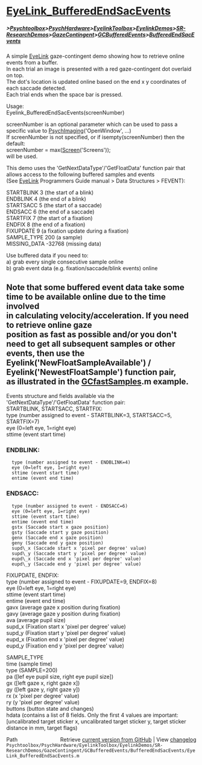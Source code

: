 # [EyeLink_BufferedEndSacEvents](EyeLink_BufferedEndSacEvents)
##### >[Psychtoolbox](Psychtoolbox)>[PsychHardware](PsychHardware)>[EyelinkToolbox](EyelinkToolbox)>[EyelinkDemos](EyelinkDemos)>[SR-ResearchDemos](SR-ResearchDemos)>[GazeContingent](GazeContingent)>[GCBufferedEvents](GCBufferedEvents)>[BufferedEndSacEvents](BufferedEndSacEvents)

A simple [EyeLink](EyeLink) gaze-contingent demo showing how to retrieve online events from a buffer.  
In each trial an image is presented with a red gaze-contingent dot overlaid on top.  
The dot's location is updated online based on the end x y coordinates of each saccade detected.  
Each trial ends when the space bar is pressed.  
  
Usage:  
Eyelink\_BufferedEndSacEvents(screenNumber)  
  
screenNumber is an optional parameter which can be used to pass a specific value to [PsychImaging](PsychImaging)('OpenWindow', ...)  
If screenNumber is not specified, or if isempty(screenNumber) then the default:  
screenNumber = max([Screen](Screen)('Screens'));  
will be used.  
  
This demo uses the 'GetNextDataType'/'GetFloatData' function pair that allows access to the following buffered samples and events  
(See [EyeLink](EyeLink) Programmers Guide manual \> Data Structures \> FEVENT):  
  
STARTBLINK 3 (the start of a blink)  
ENDBLINK 4 (the end of a blink)  
STARTSACC 5 (the start of a saccade)  
ENDSACC 6 (the end of a saccade)  
STARTFIX 7 (the start of a fixation)  
ENDFIX 8 (the end of a fixation)  
FIXUPDATE 9 (a fixation update during a fixation)  
SAMPLE\_TYPE 200 (a sample)  
MISSING\_DATA -32768 (missing data)  
  
Use buffered data if you need to:  
a) grab every single consecutive sample online  
b) grab event data (e.g. fixation/saccade/blink events) online  
  
Note that some buffered event data take some time to be available online due to the time involved  
in calculating velocity/acceleration. If you need to retrieve online gaze  
position as fast as possible and/or you don't need to get all subsequent samples or other  
events, then use the Eyelink('NewFloatSampleAvailable') / Eyelink('NewestFloatSample') function pair,  
as illustrated in the [GCfastSamples](GCfastSamples).m example.  
---------------------------------------------------------------------------------------------  
  
Events structure and fields available via the 'GetNextDataType'/'GetFloatData' function pair:  
STARTBLINK, STARTSACC, STARTFIX:  
      type (number assigned to event - STARTBLINK=3, STARTSACC=5, STARTFIX=7)  
      eye (0=left eye, 1=right eye)  
      sttime (event start time)  
  
### ENDBLINK:  
      type (number assigned to event - ENDBLINK=4)  
      eye (0=left eye, 1=right eye)  
      sttime (event start time)  
      entime (event end time)  
  
### ENDSACC:  
      type (number assigned to event - ENDSACC=6)  
      eye (0=left eye, 1=right eye)  
      sttime (event start time)  
      entime (event end time)         
      gstx (Saccade start x gaze position)  
      gsty (Saccade start y gaze position)  
      genx (Saccade end x gaze position)  
      geny (Saccade end y gaze position)  
      supd\_x (Saccade start x 'pixel per degree' value)  
      supd\_y (Saccade start y 'pixel per degree' value)  
      eupd\_x (Saccade end x 'pixel per degree' value)  
      eupd\_y (Saccade end y 'pixel per degree' value)  
  
FIXUPDATE, ENDFIX:  
      type (number assigned to event - FIXUPDATE=9, ENDFIX=8)  
      eye (0=left eye, 1=right eye)  
      sttime (event start time)  
      entime (event end time)    
      gavx (average gaze x position during fixation)  
      gavy (average gaze y position during fixation)  
      ava (average pupil size)  
      supd\_x (Fixation start x 'pixel per degree' value)  
      supd\_y (Fixation start y 'pixel per degree' value)  
      eupd\_x (Fixation end x 'pixel per degree' value)  
      eupd\_y (Fixation end y 'pixel per degree' value)  
  
SAMPLE\_TYPE  
      time (sample time)  
      type (SAMPLE=200)  
      pa ([lef eye pupil size, right eye pupil size])  
      gx ([left gaze x, right gaze x])  
      gy ([left gaze y, right gaze y])  
      rx (x 'pixel per degree' value)  
      ry (y 'pixel per degree' value)  
      buttons (button state and changes)  
      hdata (contains a list of 8 fields. Only the first 4 values are important:   
            [uncalibrated target sticker x, uncalibrated target sticker y, target sticker distance in mm, target flags)  




<div class="code_header" style="text-align:right;">
  <span style="float:left;">Path&nbsp;&nbsp;</span> <span class="counter">Retrieve <a href=
  "https://raw.github.com/Psychtoolbox-3/Psychtoolbox-3/beta/Psychtoolbox/PsychHardware/EyelinkToolbox/EyelinkDemos/SR-ResearchDemos/GazeContingent/GCBufferedEvents/BufferedEndSacEvents/EyeLink_BufferedEndSacEvents.m">current version from GitHub</a> | View <a href=
  "https://github.com/Psychtoolbox-3/Psychtoolbox-3/commits/beta/Psychtoolbox/PsychHardware/EyelinkToolbox/EyelinkDemos/SR-ResearchDemos/GazeContingent/GCBufferedEvents/BufferedEndSacEvents/EyeLink_BufferedEndSacEvents.m">changelog</a></span>
</div>
<div class="code">
  <code>Psychtoolbox/PsychHardware/EyelinkToolbox/EyelinkDemos/SR-ResearchDemos/GazeContingent/GCBufferedEvents/BufferedEndSacEvents/EyeLink_BufferedEndSacEvents.m</code>
</div>


